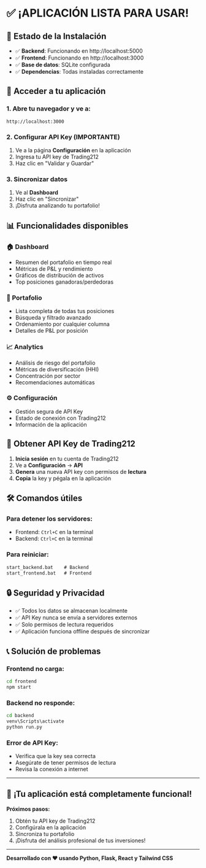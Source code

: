 # ✅ ¡APLICACIÓN LISTA PARA USAR!

## 🎉 Estado de la Instalación
- ✅ **Backend**: Funcionando en http://localhost:5000
- ✅ **Frontend**: Funcionando en http://localhost:3000  
- ✅ **Base de datos**: SQLite configurada
- ✅ **Dependencias**: Todas instaladas correctamente

## 🚀 Acceder a tu aplicación

### 1. Abre tu navegador y ve a:
```
http://localhost:3000
```

### 2. Configurar API Key (IMPORTANTE)
1. Ve a la página **Configuración** en la aplicación
2. Ingresa tu API key de Trading212
3. Haz clic en "Validar y Guardar"

### 3. Sincronizar datos
1. Ve al **Dashboard**
2. Haz clic en "Sincronizar"
3. ¡Disfruta analizando tu portafolio!

## 📊 Funcionalidades disponibles

### 🏠 Dashboard
- Resumen del portafolio en tiempo real
- Métricas de P&L y rendimiento
- Gráficos de distribución de activos
- Top posiciones ganadoras/perdedoras

### 💼 Portafolio
- Lista completa de todas tus posiciones
- Búsqueda y filtrado avanzado
- Ordenamiento por cualquier columna
- Detalles de P&L por posición

### 📈 Analytics
- Análisis de riesgo del portafolio
- Métricas de diversificación (HHI)
- Concentración por sector
- Recomendaciones automáticas

### ⚙️ Configuración
- Gestión segura de API Key
- Estado de conexión con Trading212
- Información de la aplicación

## 🔐 Obtener API Key de Trading212

1. **Inicia sesión** en tu cuenta de Trading212
2. Ve a **Configuración** → **API**
3. **Genera** una nueva API key con permisos de **lectura**
4. **Copia** la key y pégala en la aplicación

## 🛠️ Comandos útiles

### Para detener los servidores:
- Frontend: `Ctrl+C` en la terminal
- Backend: `Ctrl+C` en la terminal

### Para reiniciar:
```cmd
start_backend.bat    # Backend
start_frontend.bat   # Frontend
```

## 🔒 Seguridad y Privacidad
- ✅ Todos los datos se almacenan localmente
- ✅ API Key nunca se envía a servidores externos
- ✅ Solo permisos de lectura requeridos
- ✅ Aplicación funciona offline después de sincronizar

## 📞 Solución de problemas

### Frontend no carga:
```cmd
cd frontend
npm start
```

### Backend no responde:
```cmd
cd backend
venv\Scripts\activate
python run.py
```

### Error de API Key:
- Verifica que la key sea correcta
- Asegúrate de tener permisos de lectura
- Revisa la conexión a internet

---

## 🎯 ¡Tu aplicación está completamente funcional!

**Próximos pasos:**
1. Obtén tu API key de Trading212
2. Configúrala en la aplicación  
3. Sincroniza tu portafolio
4. ¡Disfruta del análisis profesional de tus inversiones!

---

**Desarrollado con ❤️ usando Python, Flask, React y Tailwind CSS**
